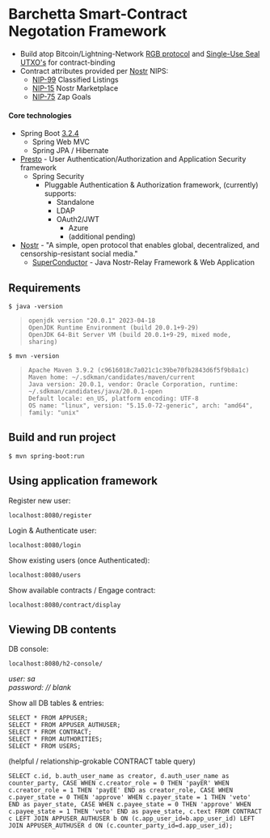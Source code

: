 # Barchetta Smart-Contract Negotation Framework
  - Build atop Bitcoin/Lightning-Network [RGB protocol](https://rgb.tech/) and [Single-Use Seal UTXO's](https://docs.rgb.info/distributed-computing-concepts/single-use-seals) for contract-binding
  - Contract attributes provided per [Nostr](https://nostr.com/) NIPS:
    - [NIP-99](https://nostr-nips.com/nip-99) Classified Listings
    - [NIP-15](https://nostr-nips.com/nip-15) Nostr Marketplace  
    - [NIP-75](https://nostr-nips.com/nip-75) Zap Goals
    

#### Core technologies

  - Spring Boot [3.2.4](https://spring.io/projects/spring-boot) 
    - Spring Web MVC
    - Spring JPA / Hibernate
  - [Presto](https://github.com/avlo/presto) - User Authentication/Authorization and Application Security framework     
    - Spring Security
      - Pluggable Authentication & Authorization framework, (currently) supports:
        -   Standalone
        -   LDAP
        -   OAuth2/JWT
            -   Azure
            -   (additional pending)
  - [Nostr](https://nostr.com/) - "A simple, open protocol that enables global, decentralized, and censorship-resistant social media."
    - [SuperConductor](https://github.com/avlo/nostr-relay/) - Java Nostr-Relay Framework & Web Application

## Requirements

    $ java -version

>     openjdk version "20.0.1" 2023-04-18
>     OpenJDK Runtime Environment (build 20.0.1+9-29)
>     OpenJDK 64-Bit Server VM (build 20.0.1+9-29, mixed mode, sharing)

    $ mvn -version
>     Apache Maven 3.9.2 (c9616018c7a021c1c39be70fb2843d6f5f9b8a1c)
>     Maven home: ~/.sdkman/candidates/maven/current
>     Java version: 20.0.1, vendor: Oracle Corporation, runtime: ~/.sdkman/candidates/java/20.0.1-open
>     Default locale: en_US, platform encoding: UTF-8
>     OS name: "linux", version: "5.15.0-72-generic", arch: "amd64", family: "unix"

## Build and run project

    $ mvn spring-boot:run

## Using application framework
Register new user:

    localhost:8080/register

Login & Authenticate user:

    localhost:8080/login

Show existing users (once Authenticated):

    localhost:8080/users

Show available contracts / Engage contract:

    localhost:8080/contract/display

## Viewing DB contents

DB console:

    localhost:8080/h2-console/

*user: sa*  
*password: // blank*

Show all DB tables & entries:

    SELECT * FROM APPUSER;
    SELECT * FROM APPUSER_AUTHUSER;
    SELECT * FROM CONTRACT;
    SELECT * FROM AUTHORITIES;
    SELECT * FROM USERS;

(helpful / relationship-grokable CONTRACT table query)

    SELECT c.id, b.auth_user_name as creator, d.auth_user_name as counter_party, CASE WHEN c.creator_role = 0 THEN 'payER' WHEN c.creator_role = 1 THEN 'payEE' END as creator_role, CASE WHEN c.payer_state = 0 THEN 'approve' WHEN c.payer_state = 1 THEN 'veto' END as payer_state, CASE WHEN c.payee_state = 0 THEN 'approve' WHEN c.payee_state = 1 THEN 'veto' END as payee_state, c.text FROM CONTRACT c LEFT JOIN APPUSER_AUTHUSER b ON (c.app_user_id=b.app_user_id) LEFT JOIN APPUSER_AUTHUSER d ON (c.counter_party_id=d.app_user_id);

